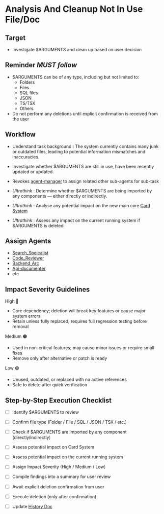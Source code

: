# Analysis And Cleanup Not In Use File/Doc

## Target
- Investigate $ARGUMENTS and clean up based on user decision

## Reminder *MUST follow*
- $ARGUMENTS can be of any type, including but not limited to:
	- Folders
	- Files
	- SQL files
	- JSON
	- TS/TSX
	- Others
- Do not perform any deletions until explicit confirmation is received from the user

## Workflow
- Understand task background : The system currently contains many junk or outdated files, leading to potential information mismatches and inaccuracies.

- Investigate whether $ARGUMENTS are still in use, have been recently updated or updated.

- Revokes [agent-manager](../agents/agent-manager.md) to assign related other sub-agents for sub-task

- *Ultrathink* : Determine whether $ARGUMENTS are being imported by any components — either directly or indirectly.
- *Ultrathink* : Analyse any potential impact on the new main core [Card System](/Users/chun/Documents/PennineWMS/online-stock-control-system/app/(app)/admin/cards)
- *Ultrathink* : Assess any impact on the current running system if $ARGUMENTS is deleted

## Assign Agents
- [Search_Speicalist](../agents/search-specialist.md)
- [Code_Reviewer](../agents/code-reviewer.md)
- [Backend_Arc](../agents/backend-architect.md)
- [Api-documenter](../agents/api-documenter.md)
- etc

## Impact Severity Guidelines
High 🔴
- Core dependency; deletion will break key features or cause major system errors
- Retain unless fully replaced; requires full regression testing before removal

Medium 🟠
- Used in non-critical features; may cause minor issues or require small fixes
- Remove only after alternative or patch is ready

Low 🟢
- Unused, outdated, or replaced with no active references
- Safe to delete after quick verification

## Step-by-Step Execution Checklist
- [ ] Identify $ARGUMENTS to review
- [ ] Confirm file type (Folder / File / SQL / JSON / TSX / etc.)
- [ ] Check if $ARGUMENTS are imported by any component (directly/indirectly)
- [ ] Assess potential impact on Card System
- [ ] Assess potential impact on the current running system
- [ ] Assign Impact Severity (High / Medium / Low)
- [ ] Compile findings into a summary for user review
- [ ] Await explicit deletion confirmation from user
- [ ] Execute deletion (only after confirmation)
- [ ] Update [History Doc](../../docs/Others/History.md)



